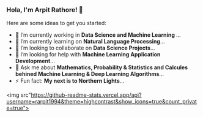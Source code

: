 ### Hola, I'm Arpit Rathore! 👋

Here are some ideas to get you started:

- 🔭 I’m currently working in <b>Data Science and Machine Learning </b>...
- 🌱 I’m currently learning on <b>Natural Language Processing</b>...
- 👯 I’m looking to collaborate on <b>Data Science Projects</b>...
- 🤔 I’m looking for help with <b>Machine Learning Application Development</b>...
- 💬 Ask me about <b>Mathematics, Probability & Statistics and Calcules behined Machine Learning & Deep Learning Algorithms</b>...
- ⚡ Fun fact: <b>My next is to Northern Lights</b>...

<img src"https://github-readme-stats.vercel.app/api?username=rarpit1994&theme=highcontrast&show_icons=true&count_private=true">
